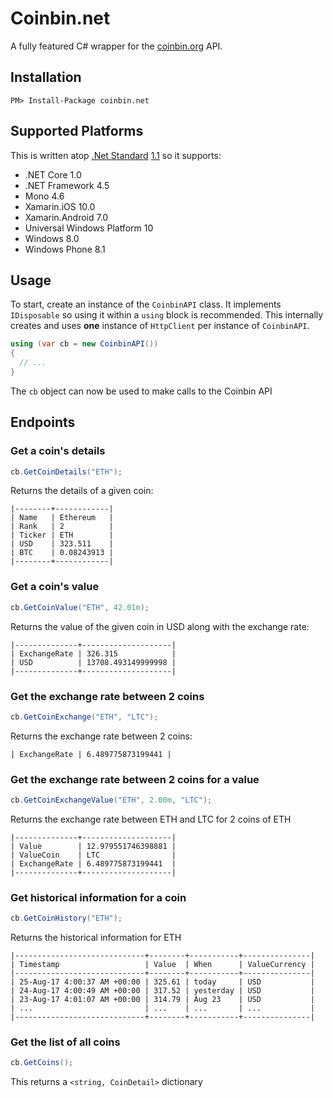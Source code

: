 # Coinbin.net

A fully featured C# wrapper for the [coinbin.org](https://coinbin.org) API.

## Installation

```
PM> Install-Package coinbin.net
```
## Supported Platforms

This is written atop [.Net
Standard](https://docs.microsoft.com/en-us/dotnet/standard/net-standard)
[1.1](https://github.com/dotnet/standard/blob/master/docs/versions/netstandard1.1.md)
so it supports:

- .NET Core 1.0
- .NET Framework 4.5
- Mono 4.6
- Xamarin.iOS 10.0
- Xamarin.Android 7.0
- Universal Windows Platform 10
- Windows 8.0
- Windows Phone 8.1

## Usage

To start, create an instance of the `CoinbinAPI` class. It implements
`IDisposable` so using it within a `using` block is recommended. This
internally creates and uses **one** instance of `HttpClient` per instance of
`CoinbinAPI`.

```cs
using (var cb = new CoinbinAPI())
{
  // ...
}
```

The `cb` object can now be used to make calls to the Coinbin API

## Endpoints

### Get a coin's details

```cs
cb.GetCoinDetails("ETH");
```

Returns the details of a given coin:

```
|--------+------------|
| Name   | Ethereum   |
| Rank   | 2          |
| Ticker | ETH        |
| USD    | 323.511    |
| BTC    | 0.08243913 |
|--------+------------|
```

### Get a coin's value

```cs
cb.GetCoinValue("ETH", 42.01m);
```

Returns the value of the given coin in USD along with the exchange rate:

```
|--------------+--------------------|
| ExchangeRate | 326.315            |
| USD          | 13708.493149999998 |
|--------------+--------------------|
```

### Get the exchange rate between 2 coins

```cs
cb.GetCoinExchange("ETH", "LTC");
```

Returns the exchange rate between 2 coins:

```
| ExchangeRate | 6.489775873199441 |
```

### Get the exchange rate between 2 coins for a value

```cs
cb.GetCoinExchangeValue("ETH", 2.00m, "LTC");
```

Returns the exchange rate between ETH and LTC for 2 coins of ETH

```
|--------------+--------------------|
| Value        | 12.979551746398881 |
| ValueCoin    | LTC                |
| ExchangeRate | 6.489775873199441  |
|--------------+--------------------|
```

### Get historical information for a coin

```cs
cb.GetCoinHistory("ETH");
```

Returns the historical information for ETH

```
|-----------------------------+--------+-----------+---------------|
| Timestamp                   | Value  | When      | ValueCurrency |
|-----------------------------+--------+-----------+---------------|
| 25-Aug-17 4:00:37 AM +00:00 | 325.61 | today     | USD           |
| 24-Aug-17 4:00:49 AM +00:00 | 317.52 | yesterday | USD           |
| 23-Aug-17 4:01:07 AM +00:00 | 314.79 | Aug 23    | USD           |
| ...                         | ...    | ...       | ...           |
|-----------------------------+--------+-----------+---------------|
```

### Get the list of all coins

```cs
cb.GetCoins();
```

This returns a `<string, CoinDetail>` dictionary
